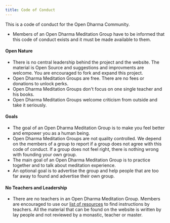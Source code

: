 ```yaml
---
title: Code of Conduct
---
```


This is a code of conduct for the Open Dharma Community.

- Members of an Open Dharma Meditation Group have to be informed that this code of conduct exists and it must be made available to them.

#### Open Nature

- There is no central leadership behind the project and the website. The material is Open Source and suggestions and improvments are welcome. You are encouraged to fork and expand this project.
- Open Dharma Meditation Groups are free. There are no fees or donations to unlock perks.
- Open Dharma Meditation Groups don't focus on one single teacher and his books.
- Open Dharma Meditation Groups welcome criticism from outside and take it seriously.

#### Goals

- The goal of an Open Dharma Meditation Group is to make you feel better and empower you as a human being.
- Open Dharma Meditation Groups are not quality controlled. We depend on the members of a group to report if a group does not agree with this code of conduct. If a group does not feel right, there is nothing wrong with founding your own group.
- The main goal of an Open Dharma Meditation Group is to practice together and to talk about meditation experience.
- An optional goal is to advertise the group and help people that are too far away to found and advertise their own group.

#### No Teachers and Leadership

- There are no teachers in an Open Dharma Meditation Group. Members are encouraged to use our [list of resources](https://github.com/buddha-dharma/buddhism) to find instructions by teachers. All the material that can be found on the website is written by lay people and not reviewed by a monastic, teacher or master.